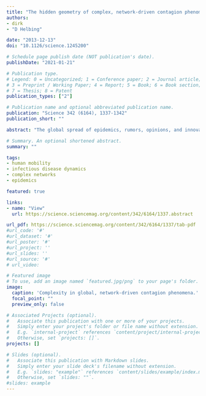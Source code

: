 ```yaml
---
title: "The hidden geometry of complex, network-driven contagion phenomena"
authors:
- dirk
- "D Helbing"

date: "2013-12-13"
doi: "10.1126/science.1245200"

# Schedule page publish date (NOT publication's date).
publishDate: "2021-01-21"

# Publication type.
# Legend: 0 = Uncategorized; 1 = Conference paper; 2 = Journal article;
# 3 = Preprint / Working Paper; 4 = Report; 5 = Book; 6 = Book section;
# 7 = Thesis; 8 = Patent
publication_types: ["2"]

# Publication name and optional abbreviated publication name.
publication: "Science 342 (6164), 1337-1342"
publication_short: ""

abstract: "The global spread of epidemics, rumors, opinions, and innovations are complex, network-driven dynamic processes. The combined multiscale nature and intrinsic heterogeneity of the underlying networks make it difficult to develop an intuitive understanding of these processes, to distinguish relevant from peripheral factors, to predict their time course, and to locate their origin. However, we show that complex spatiotemporal patterns can be reduced to surprisingly simple, homogeneous wave propagation patterns, if conventional geographic distance is replaced by a probabilistically motivated effective distance. In the context of global, air-traffic–mediated epidemics, we show that effective distance reliably predicts disease arrival times. Even if epidemiological parameters are unknown, the method can still deliver relative arrival times. The approach can also identify the spatial origin of spreading processes and successfully be applied to data of the worldwide 2009 H1N1 influenza pandemic and 2003 SARS epidemic."

# Summary. An optional shortened abstract.
summary: ""

tags:
- human mobility
- infectious disease dynamics
- complex networks
- epidemics

featured: true

links:
- name: "View"
  url: https://science.sciencemag.org/content/342/6164/1337.abstract

url_pdf: https://science.sciencemag.org/content/342/6164/1337/tab-pdf
#url_code: '#'
#url_dataset: '#'
#url_poster: '#'
#url_project: ''
#url_slides: ''
#url_source: '#'
# url_video: 

# Featured image
# To use, add an image named `featured.jpg/png` to your page's folder. 
image:
  caption: 'Complexity in global, network-driven contagion phenomena.'
  focal_point: ""
  preview_only: false

# Associated Projects (optional).
#   Associate this publication with one or more of your projects.
#   Simply enter your project's folder or file name without extension.
#   E.g. `internal-project` references `content/project/internal-project/index.md`.
#   Otherwise, set `projects: []`.
projects: []

# Slides (optional).
#   Associate this publication with Markdown slides.
#   Simply enter your slide deck's filename without extension.
#   E.g. `slides: "example"` references `content/slides/example/index.md`.
#   Otherwise, set `slides: ""`.
#slides: example
---
```


